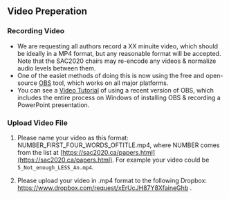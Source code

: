 
## Video Preperation

### Recording Video

* We are requesting all authors record a XX minuite video, which should be ideally in a MP4 format, but any reasonable format will be accepted. Note that the SAC2020 chairs may re-encode any videos & normalize audio levels between them.
* One of the easiet methods of doing this is now using the free and open-source [OBS](https://obsproject.com/) tool, which works on all major platforms.
* You can see a [Video Tutorial](https://www.youtube.com/watch?v=zTjVBlnEiNI) of using a recent version of OBS, which includes the entire process on Windows of installing OBS & recording a PowerPoint presentation.

### Upload Video File

1. Please name your video as this format: NUMBER_FIRST_FOUR_WORDS_OFTITLE.mp4, where NUMBER comes from the list at [https://sac2020.ca/papers.html](https://sac2020.ca/papers.html). For example your video could be `5_Not_enough_LESS_An.mp4`.

2. Please upload your video in .mp4 format to the following Dropbox: https://www.dropbox.com/request/xErUcJH87Y8XfaineGhb .
